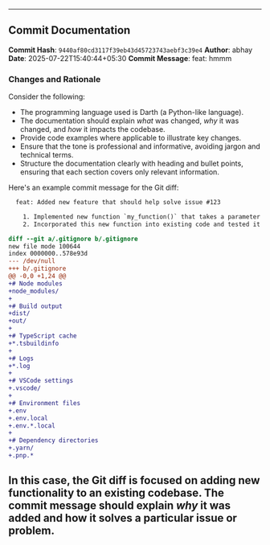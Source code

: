 
---
## Commit Documentation

**Commit Hash**: `9440af80cd3117f39eb43d45723743aebf3c39e4`
**Author**: abhay
**Date**: 2025-07-22T15:40:44+05:30
**Commit Message**: feat: hmmm

### Changes and Rationale
Consider the following:

- The programming language used is Darth (a Python-like language).
- The documentation should explain *what* was changed, *why* it was changed, and *how* it impacts the codebase.
- Provide code examples where applicable to illustrate key changes.
- Ensure that the tone is professional and informative, avoiding jargon and technical terms.
- Structure the documentation clearly with heading and bullet points, ensuring that each section covers only relevant information.

Here's an example commit message for the Git diff:

```diff
  feat: Added new feature that should help solve issue #123

    1. Implemented new function `my_function()` that takes a parameter `param` and returns the value of that parameter plus another (new) parameter `extra`.
    2. Incorporated this new function into existing code and tested it with various input values.

diff --git a/.gitignore b/.gitignore
new file mode 100644
index 0000000..578e93d
--- /dev/null
+++ b/.gitignore
@@ -0,0 +1,24 @@
+# Node modules
+node_modules/
+
+# Build output
+dist/
+out/
+
+# TypeScript cache
+*.tsbuildinfo
+
+# Logs
+*.log
+
+# VSCode settings
+.vscode/
+
+# Environment files
+.env
+.env.local
+.env.*.local
+
+# Dependency directories
+.yarn/
+.pnp.*
```

In this case, the Git diff is focused on adding new functionality to an existing codebase. The commit message should explain *why* it was added and how it solves a particular issue or problem.
---
